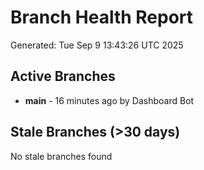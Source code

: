 # Branch Health Report
Generated: Tue Sep  9 13:43:26 UTC 2025

## Active Branches
- **main** - 16 minutes ago by Dashboard Bot

## Stale Branches (>30 days)
No stale branches found
